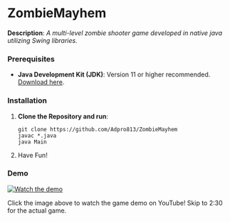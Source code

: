 # ZombieMayhem


**Description**: 
*A multi-level zombie shooter game developed in native java utilizing Swing libraries.*

### Prerequisites

- **Java Development Kit (JDK)**: Version 11 or higher recommended. [Download here](https://www.oracle.com/java/technologies/javase-downloads.html).
### Installation

1. **Clone the Repository and run**:

   ```
   git clone https://github.com/Adpro813/ZombieMayhem
   javac *.java
   java Main
   ```
2. Have Fun!
### Demo

[![Watch the demo](https://img.youtube.com/vi/9Mc64PF-eW0/0.jpg)](https://www.youtube.com/watch?v=9Mc64PF-eW0)

Click the image above to watch the game demo on YouTube! Skip to 2:30 for the actual game.
